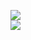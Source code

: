[![](https://img.shields.io/badge/Made%20With-Github%20Spray-lightgrey.svg?style=for-the-badge&logo=github)](https://github.com/Annihil/github-spray#8189)  
[![](https://i.imgur.com/2DrTn0Z.gif)](https://github.com/Annihil/github-spray)